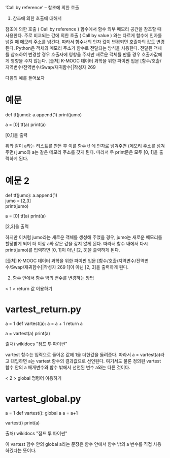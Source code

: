 ‘Call by reference’ – 참조에 의한 호출

1.	참조에 의한 호출에 대해서

 참조에 의한 호출 ( Call by reference ) 함수에서 함수 외부 메모리 공간을 참조할 때 사용한다. 주로 비교되는 값에 의한 호출 ( Call by value ) 와는 다르게 함수에 인자를 넘길 때 메모리 주소를 넘긴다. 따라서 함수내의 인자 값이 변경되면 호출자의 값도 변경된다. 
Python은 객체의 메모리 주소가 함수로 전달되는 방식을 사용한다. 전달된 객체를 참조하여 변경할 경우 호출자에 영향을 주지만 새로운 객체를 만들 경우 호출자값에게 영향을 주지 않는다.
[출처] K-MOOC 데이터 과학을 위한 파이썬 입문 [함수/호출/지역변수/전역변수/Swap/재귀함수]|작성자 269

 다음의 예를 들어보자 
 
# 예문 
def tf(jumo):
    a.append(1)
    print(jumo)
  
a = [0]
tf(a)
print(a)

[0,1]을 출력

위와 같이 a라는 리스트를 만든 후 이를 함수 tf 에 인자로 넘겨주면 (메모리 주소를 넘겨주면) jumo와 a는 같은 메모리 주소를 갖게 된다. 따라서 두 print문은 모두 [0, 1]을 출력하게 된다.

# 예문 2
def tf(jumo):
    a.append(1)   
    jumo = [2,3]  
    print(jumo)

a = [0]
tf(a)
print(a)

[2,3]을 출력

하지만 이처럼 jumo라는 새로운 객체를 생성해 주었을 경우, jumo는 새로운 메모리를 할당받게 되어 더 이상 a와 같은 값을 갖지 않게 된다. 따라서 함수 내에서 다시 print(jumo)를 입력하면 [0, 1]이 아닌 [2, 3]을 출력하게 된다.

[출처] K-MOOC 데이터 과학을 위한 파이썬 입문 [함수/호출/지역변수/전역변수/Swap/재귀함수]|작성자 269 1]이 아닌 [2, 3]을 출력하게 된다.

2. 함수 안에서 함수 밖의 변수를 변경하는 방법

  < 1 > return 값 이용하기
  
# vartest_return.py
a = 1 
def vartest(a): 
    a = a + 1 
    return a

a = vartest(a) 
print(a)

출처) wikidocs "점프 투 파이썬"

vartest 함수는 입력으로 들어온 값에 1을 더한값을 돌려준다. 따라서 a = vartest(a)라고 대입하면 a는 vartest 함수의 결과값으로 선언된다. 여기서도 물론 정의된 vartest 함수 안의 a 매개변수와 함수 밖에서 선언된 변수 a와는 다른 것이다.

   < 2 > global 명령어 이용하기
   
# vartest_global.py
a = 1 
def vartest(): 
    global a 
    a = a+1

vartest() 
print(a)

출처) wikidocs "점프 투 파이썬"

이 vartest 함수 안의 global a라는 문장은 함수 안에서 함수 밖의 a 변수를 직접 사용하겠다는 뜻이다.


 

